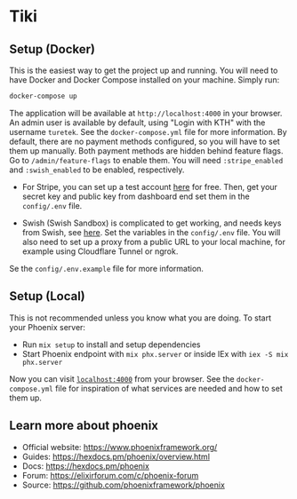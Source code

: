 # Tiki

## Setup (Docker)

This is the easiest way to get the project up and running. You will need to have Docker and Docker Compose installed on your machine. Simply run:

```bash
docker-compose up
```

The application will be available at `http://localhost:4000` in your browser. An admin user is available by default, using "Login with KTH" with the username `turetek`. See the `docker-compose.yml` file for more information. By default, there
are no payment methods configured, so you will have to set them up manually. Both payment methods are hidden behind feature flags. Go to `/admin/feature-flags` to enable them. You will need `:stripe_enabled` and `:swish_enabled` to be enabled, respectively.

* For Stripe, you can set up a test account [here](https://dashboard.stripe.com/test/dashboard) for free. Then, get your
  secret key and public key from dashboard end set them in the `config/.env` file.

* Swish (Swish Sandbox) is complicated to get working, and needs keys from Swish, see [here](https://developer.swish.nu/documentation/environments#swish-sandbox). Set the variables in the `config/.env` file. You will also need to set up a proxy from a public URL to your local machine, for example using Cloudflare Tunnel or ngrok.

Se the `config/.env.example` file for more information.

## Setup (Local)

This is not recommended unless you know what you are doing. To start your Phoenix server:

  * Run `mix setup` to install and setup dependencies
  * Start Phoenix endpoint with `mix phx.server` or inside IEx with `iex -S mix phx.server`

Now you can visit [`localhost:4000`](http://localhost:4000) from your browser. See the `docker-compose.yml` file for
inspiration of what services are needed and how to set them up.

## Learn more about phoenix

  * Official website: https://www.phoenixframework.org/
  * Guides: https://hexdocs.pm/phoenix/overview.html
  * Docs: https://hexdocs.pm/phoenix
  * Forum: https://elixirforum.com/c/phoenix-forum
  * Source: https://github.com/phoenixframework/phoenix
